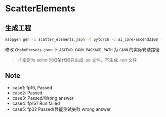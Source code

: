 # ScatterElements

## 生成工程

```bash
msopgen gen -i scatter_elements.json -f pytorch -c ai_core-ascend310B -lan cpp -out scatter_elements/
```

修改 `CMakePresets.json` 下 `ASCEND_CANN_PACKAGE_PATH` 为 `CANN` 的实际安装路径

> -f 指定为 aclnn 时框架代码只生成 .so 文件，不生成 .run 文件

## Note

- case1: fp16, Passed
- case2: Passed
- case3: Passed/Wrong answer
- case4: fp16? Run failed
- case5: fp32 Passed/性能测试失败 wrong answer